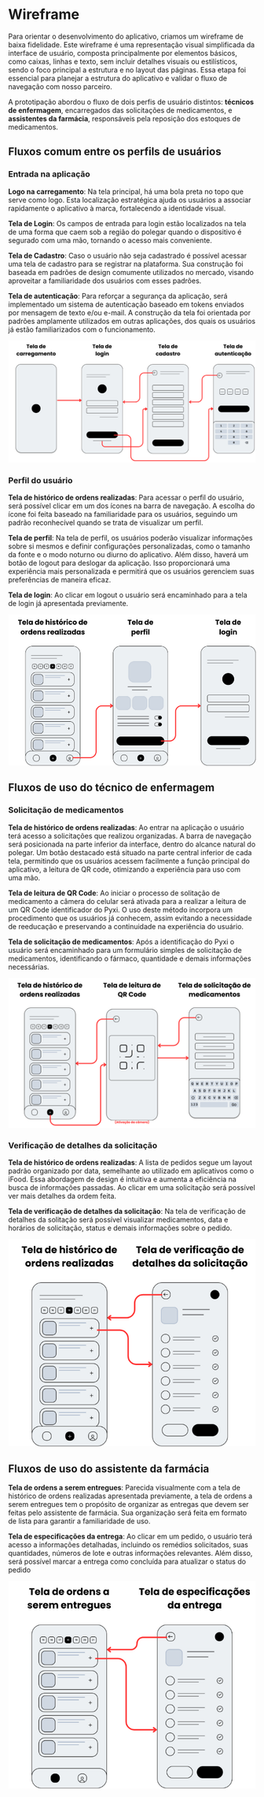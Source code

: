 # Wireframe

Para orientar o desenvolvimento do aplicativo, criamos um wireframe de baixa fidelidade. Este wireframe é uma representação visual simplificada da interface de usuário, composta principalmente por elementos básicos, como caixas, linhas e texto, sem incluir detalhes visuais ou estilísticos, sendo o foco principal a estrutura e no layout das páginas. Essa etapa foi essencial para planejar a estrutura do aplicativo e validar o fluxo de navegação com nosso parceiro.


A prototipação abordou o fluxo de dois perfis de usuário distintos: **técnicos de enfermagem**, encarregados das solicitações de medicamentos, e **assistentes da farmácia**, responsáveis pela reposição dos estoques de medicamentos.

## Fluxos comum entre os perfils de usuários

### Entrada na aplicação

**Logo na carregamento**: Na tela principal, há uma bola preta no topo que serve como logo. Esta localização estratégica ajuda os usuários a associar rapidamente o aplicativo à marca, fortalecendo a identidade visual.

**Tela de Login**: Os campos de entrada para login estão localizados na tela de uma forma que caem sob a região do polegar quando o dispositivo é segurado com uma mão, tornando o acesso mais conveniente.

**Tela de Cadastro**: Caso o usuário não seja cadastrado é possível acessar uma tela de cadastro para se registrar na plataforma. Sua construção foi baseada em padrões de design comumente utilizados no mercado, visando aproveitar a familiaridade dos usuários com esses padrões. 

**Tela de autenticação**: Para reforçar a segurança da aplicação, será implementado um sistema de autenticação baseado em tokens enviados por mensagem de texto e/ou e-mail. A construção da tela foi orientada por padrões amplamente utilizados em outras aplicações, dos quais os usuários já estão familiarizados com o funcionamento. 

![alt text](../../../static/img/fluxo-entrada.png)

### Perfil do usuário

**Tela de histórico de ordens realizadas**: Para acessar o perfil do usuário, será possível clicar em um dos ícones na barra de navegação. A escolha do ícone foi feita baseado na familiaridade para os usuários, seguindo um padrão reconhecível quando se trata de visualizar um perfil.

**Tela de perfil**: Na tela de perfil, os usuários poderão visualizar informações sobre si mesmos e definir configurações personalizadas, como o tamanho da fonte e o modo noturno ou diurno do aplicativo. Além disso, haverá um botão de logout para deslogar da aplicação. Isso proporcionará uma experiência mais personalizada e permitirá que os usuários gerenciem suas preferências de maneira eficaz.

**Tela de login**: Ao clicar em logout o usuário será encaminhado para a tela de login já apresentada previamente.

![alt text](../../../static/img/fluxo-perfil.png)

## Fluxos de uso do técnico de enfermagem

### Solicitação de medicamentos

**Tela de histórico de ordens realizadas**: Ao entrar na aplicação o usuário terá acesso a solicitações que realizou organizadas. A barra de navegação será posicionada na parte inferior da interface, dentro do alcance natural do polegar. Um botão destacado está situado na parte central inferior de cada tela, permitindo que os usuários acessem facilmente a função principal do aplicativo, a leitura de QR code, otimizando a experiência para uso com uma mão.

**Tela de leitura de QR Code**: Ao iniciar o processo de solitação de medicamento a câmera do celular será ativada para a realizar a leitura de um QR Code identificador do Pyxi. O uso deste método incorpora um procedimento que os usuários já conhecem, assim evitando a necessidade de reeducação e preservando a continuidade na experiência do usuário.

**Tela de solicitação de medicamentos**: Após a identificação do Pyxi o usuário será encaminhado para um formulário simples de solicitação de medicamentos, identificando o fármaco, quantidade e demais informações necessárias.

![alt text](../../../static/img/fluxo-solicitacao.png)

### Verificação de detalhes da solicitação

**Tela de histórico de ordens realizadas**: A lista de pedidos segue um layout padrão organizado por data, semelhante ao utilizado em aplicativos como o iFood. Essa abordagem de design é intuitiva e aumenta a eficiência na busca de informações passadas. Ao clicar em uma solicitação será possível ver mais detalhes da ordem feita.

**Tela de verificação de detalhes da solicitação**: Na tela de verificação de detalhes da solitação será possível visualizar medicamentos, data e horários de solicitação, status e demais informações sobre o pedido.

![alt text](../../../static/img/fluxo-detalhe-ordem.png)


## Fluxos de uso do assistente da farmácia

**Tela de ordens a serem entregues**: Parecida visualmente com a tela de histórico de ordens realizadas apresentada previamente, a tela de ordens a serem entregues tem o propósito de organizar as entregas que devem ser feitas pelo assistente de farmácia. Sua organização será feita em formato de lista para garantir a familiaridade de uso.

**Tela de especificações da entrega**: Ao clicar em um pedido, o usuário terá acesso a informações detalhadas, incluindo os remédios solicitados, suas quantidades, números de lote e outras informações relevantes. Além disso, será possível marcar a entrega como concluída para atualizar o status do pedido

![alt text](../../../static/img/fluxo-entrega.png)
